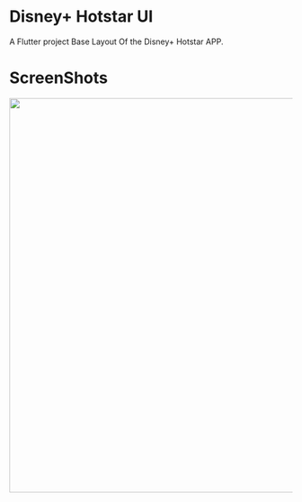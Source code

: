 # Disney+ Hotstar UI

A Flutter project Base Layout Of the Disney+ Hotstar APP.

# ScreenShots
 <img src="Image.png" height=700>
 



